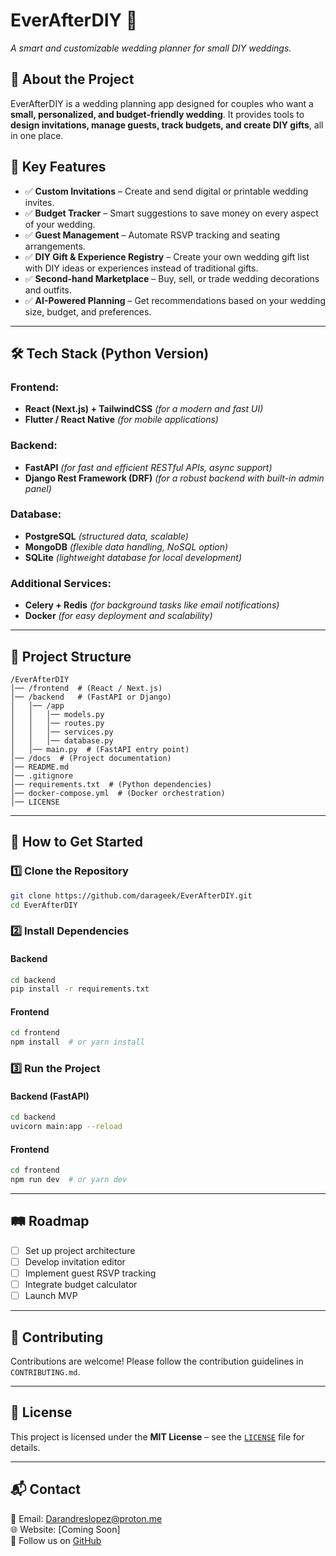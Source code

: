 # **EverAfterDIY** 🎉  
*A smart and customizable wedding planner for small DIY weddings.*  

## 🌟 About the Project  
EverAfterDIY is a wedding planning app designed for couples who want a **small, personalized, and budget-friendly wedding**. It provides tools to **design invitations, manage guests, track budgets, and create DIY gifts**, all in one place.  

## 🚀 Key Features  
- ✅ **Custom Invitations** – Create and send digital or printable wedding invites.  
- ✅ **Budget Tracker** – Smart suggestions to save money on every aspect of your wedding.  
- ✅ **Guest Management** – Automate RSVP tracking and seating arrangements.  
- ✅ **DIY Gift & Experience Registry** – Create your own wedding gift list with DIY ideas or experiences instead of traditional gifts.  
- ✅ **Second-hand Marketplace** – Buy, sell, or trade wedding decorations and outfits.  
- ✅ **AI-Powered Planning** – Get recommendations based on your wedding size, budget, and preferences.  

---

## 🛠 Tech Stack (Python Version)  
### **Frontend:**  
- **React (Next.js) + TailwindCSS** *(for a modern and fast UI)*  
- **Flutter / React Native** *(for mobile applications)*  

### **Backend:**  
- **FastAPI** *(for fast and efficient RESTful APIs, async support)*  
- **Django Rest Framework (DRF)** *(for a robust backend with built-in admin panel)*  

### **Database:**  
- **PostgreSQL** *(structured data, scalable)*  
- **MongoDB** *(flexible data handling, NoSQL option)*  
- **SQLite** *(lightweight database for local development)*  

### **Additional Services:**  
- **Celery + Redis** *(for background tasks like email notifications)*  
- **Docker** *(for easy deployment and scalability)*  

---

## 📂 Project Structure  
```
/EverAfterDIY
│── /frontend  # (React / Next.js)
│── /backend   # (FastAPI or Django)
│   │── /app
│   │   │── models.py
│   │   │── routes.py
│   │   │── services.py
│   │   │── database.py
│   │── main.py  # (FastAPI entry point)
│── /docs  # (Project documentation)
│── README.md
│── .gitignore
│── requirements.txt  # (Python dependencies)
│── docker-compose.yml  # (Docker orchestration)
│── LICENSE
```

---

## 🎯 How to Get Started  

### 1️⃣ Clone the Repository  
```bash
git clone https://github.com/darageek/EverAfterDIY.git
cd EverAfterDIY
```

### 2️⃣ Install Dependencies  

#### Backend  
```bash
cd backend
pip install -r requirements.txt
```  

#### Frontend  
```bash
cd frontend
npm install  # or yarn install
```  

### 3️⃣ Run the Project  

#### Backend (FastAPI)  
```bash
cd backend
uvicorn main:app --reload
```  

#### Frontend  
```bash
cd frontend
npm run dev  # or yarn dev
```  

---

## 🛤 Roadmap  
- [ ] Set up project architecture  
- [ ] Develop invitation editor  
- [ ] Implement guest RSVP tracking  
- [ ] Integrate budget calculator  
- [ ] Launch MVP  

---

## 🤝 Contributing  
Contributions are welcome! Please follow the contribution guidelines in `CONTRIBUTING.md`.  

---

## 📜 License  
This project is licensed under the **MIT License** – see the [`LICENSE`](LICENSE) file for details.  

---

## 📬 Contact  
📩 Email: Darandreslopez@proton.me  
🌐 Website: [Coming Soon]  
🚀 Follow us on [GitHub](https://github.com/darageek/EverAfterDIY)  

